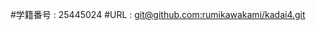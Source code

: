 #学籍番号 : 25445024
#URL : [git@github.com:rumikawakami/kadai4.git ](https://github.com/rumikawakami/kadai4.git)

